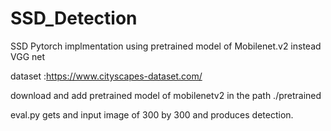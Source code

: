 # SSD_Detection

SSD Pytorch implmentation using pretrained model of Mobilenet.v2 instead VGG net

dataset :https://www.cityscapes-dataset.com/

download and add pretrained model of mobilenetv2 in the path ./pretrained

eval.py gets and input image of 300 by 300 and produces detection.




